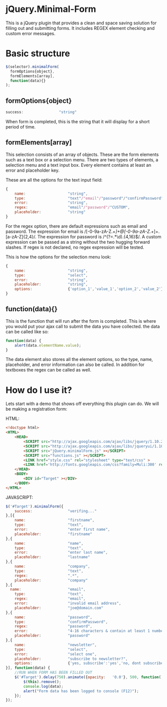 jQuery.Minimal-Form
===================
This is a jQuery plugin that provides a clean and space saving solution for filling out and submitting forms.  It includes REGEX element checking and custom error messages.

Basic structure
==================================
```javascript
$(selector).minimalForm(
  formOptions{object},
  formElements[array],
  function(data){}
);
```

formOptions{object}
-------------------
```javascript
success:				"string"
```
When form is completed, this is the string that it will display for a short period of time.

formElements[array]
-------------------
This selection consists of an array of objects.  These are the form elements such as a text box or a selection menu.  There are two types of elements, a selection menu and a text input box. Every element contains at least an error and placeholder key.

These are all the options for the text input field:
```javascript
{
	name: 					"string",
	type: 					"text"/"email"/"password"/"confirmPassword",
	error: 					"string",
	regex:					"email"/"password"/"CUSTOM",
	placeholder: 			"string"
}
```
For the regex option, there are default expressions such as email and password.  The expression for email is /[-0-9a-zA-Z.+_]+@[-0-9a-zA-Z.+_]+\.[a-zA-Z]{2,4}/.  The expression for password is /^(?=.*\d).{4,16}$/.  A custom expression can be passed as a string without the two hugging forward slashes.  If regex is not declared, no regex expression will be tested.

This is how the options for the selection menu look:
```javascript
{
	name: 					"string",
	type: 					"select",
	error: 					"string",
	placeholder: 			"string",
	options: 				{'option_1','value_1','option_2','value_2'}
}
```

function(data){}
-------------------
This is the function that will run after the form is completed.  This is where you would put your ajax call to submit the data you have collected.  the data can be called like so:
```javascript
function(data) {
	alert(data.elementName.value);
}
```
The data element also stores all the element options, so the type, name, placeholder, and error information can also be called.  In addition for textboxes the regex can be called as well.

# How do I use it?
Lets start with a demo that shows off everything this plugin can do.  We will be making a registration form:

HTML:
```html
<!doctype html>
<HTML>
	<HEAD>
		<SCRIPT src="http://ajax.googleapis.com/ajax/libs/jquery/1.10.2/jquery.min.js" type="text/javascript" ></SCRIPT>
		<SCRIPT src="http://ajax.googleapis.com/ajax/libs/jqueryui/1.10.3/jquery-ui.min.js" type="text/javascript" ></SCRIPT>
		<SCRIPT src="jQuery.minimalForm.js" ></SCRIPT>
		<SCRIPT src="functions.js" ></SCRIPT>
		<LINK href="style.css" rel="stylesheet" type="text/css" >
		<LINK href='http://fonts.googleapis.com/css?family=Muli:300' rel='stylesheet' type='text/css' >
	</HEAD>
	<BODY>
		<DIV id="Target" ></DIV>
	</BODY>
</HTML>
```
JAVASCRIPT:
```javascript
$('#Target').minimalForm({
	success: 				"verifing..."
},[{
	name: 					"firstname",
	type: 					"text",
	error: 					"enter first name",
	placeholder: 			"firstname"
},{
	name: 					"name",
	type: 					"text",
	error: 					"enter last name",
	placeholder: 			"lastname"
},{
	name: 					"company",
	type: 					"text",
	regex: 					".*",
	placeholder: 			"company"
},{
  name: 					"email",
	type: 					"text",
	regex: 					"email",
	error: 					"invalid email address",
	placeholder: 			"joe@domain.com"
},{
	name: 					"password",
	type: 					"confirmPassword",
	regex: 					"password",
	error: 					"4-16 characters & contain at least 1 number",
	placeholder: 			"password"
},{
	name: 					"newsletter",
	type: 					"select",
	error: 					"select one",
	placeholder: 			"subscribe to newsletter?",
	options: 				{'yes, subscribe':'yes','no, dont subscribe':'no'}
}], function(data) {
	//RUN WHEN FORM HAS BEEN FILLED OUT
	$('#Target').delay(750).animate({opacity: 	'0.0'}, 500, function() {
		$(this).remove();
		console.log(data);
		alert("Form data has been logged to console (F12)");
	});
});
```

